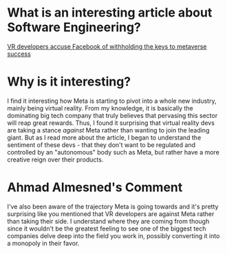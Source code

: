 # What is an interesting article about Software Engineering?
[VR developers accuse Facebook of withholding the keys to metaverse success](https://www.washingtonpost.com/technology/2022/09/14/facebook-meta-virtual-reality-vr-competition/)

# Why is it interesting?
I find it interesting how Meta is starting to pivot into a whole new industry, mainly being virtual reality. From my knowledge, it is basically the dominating big tech company that truly believes that pervasing this sector will reap great rewards. Thus, I found it surprising that virtual reality devs are taking a stance *against* Meta rather than wanting to join the leading giant. But as I read more about the article, I began to understand the sentiment of these devs - that they don't want to be regulated and controlled by an "autonomous" body such as Meta, but rather have a more creative reign over their products.


# Ahmad Almesned's Comment
I've also been aware of the trajectory Meta is going towards and it's pretty surprising like you mentioned that VR developers are against Meta rather than taking their side. I understand where they are coming from though since it wouldn't be the greatest feeling to see one of the biggest tech companies delve deep into the field you work in, possibly converting it into a monopoly in their favor. 